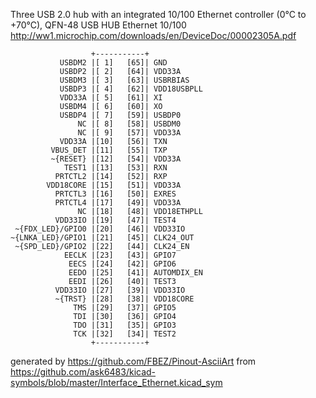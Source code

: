 Three USB 2.0 hub with an integrated 10/100 Ethernet controller (0°C to +70°C), QFN-48
USB HUB Ethernet 10/100
http://ww1.microchip.com/downloads/en/DeviceDoc/00002305A.pdf


	                  +-----------+
	           USBDM2 |[ 1]   [65]| GND
	           USBDP2 |[ 2]   [64]| VDD33A
	           USBDM3 |[ 3]   [63]| USBRBIAS
	           USBDP3 |[ 4]   [62]| VDD18USBPLL
	           VDD33A |[ 5]   [61]| XI
	           USBDM4 |[ 6]   [60]| XO
	           USBDP4 |[ 7]   [59]| USBDP0
	               NC |[ 8]   [58]| USBDM0
	               NC |[ 9]   [57]| VDD33A
	           VDD33A |[10]   [56]| TXN
	         VBUS_DET |[11]   [55]| TXP
	         ~{RESET} |[12]   [54]| VDD33A
	            TEST1 |[13]   [53]| RXN
	          PRTCTL2 |[14]   [52]| RXP
	        VDD18CORE |[15]   [51]| VDD33A
	          PRTCTL3 |[16]   [50]| EXRES
	          PRTCTL4 |[17]   [49]| VDD33A
	               NC |[18]   [48]| VDD18ETHPLL
	          VDD33IO |[19]   [47]| TEST4
	 ~{FDX_LED}/GPIO0 |[20]   [46]| VDD33IO
	~{LNKA_LED}/GPIO1 |[21]   [45]| CLK24_OUT
	 ~{SPD_LED}/GPIO2 |[22]   [44]| CLK24_EN
	            EECLK |[23]   [43]| GPIO7
	             EECS |[24]   [42]| GPIO6
	             EEDO |[25]   [41]| AUTOMDIX_EN
	             EEDI |[26]   [40]| TEST3
	          VDD33IO |[27]   [39]| VDD33IO
	          ~{TRST} |[28]   [38]| VDD18CORE
	              TMS |[29]   [37]| GPIO5
	              TDI |[30]   [36]| GPIO4
	              TDO |[31]   [35]| GPIO3
	              TCK |[32]   [34]| TEST2
	                  +-----------+


generated by https://github.com/FBEZ/Pinout-AsciiArt from https://github.com/ask6483/kicad-symbols/blob/master/Interface_Ethernet.kicad_sym